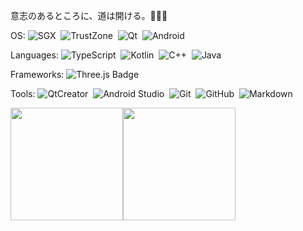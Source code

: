 
意志のあるところに、道は開ける。🍭🍭🍭

OS: 
![SGX](https://img.shields.io/badge/SGX-24292e?style=flat-square&logo=intel&labelColor=24292e&color=474d56)&nbsp;
![TrustZone](https://img.shields.io/badge/TrustZone-24292e?style=flat-square&logo=arm&labelColor=24292e&color=474d56)&nbsp;
![Qt](https://img.shields.io/badge/Qt-24292e?style=flat-square&logo=Qt&labelColor=24292e&color=474d56)&nbsp;
![Android](https://img.shields.io/badge/Android-24292e?style=flat-square&logo=android&labelColor=24292e&color=474d56)&nbsp;

Languages: 
![TypeScript](https://img.shields.io/badge/language-TypeScript-%233178C6)&nbsp;
![Kotlin](https://img.shields.io/badge/language-Kotlin-%237F52FF)&nbsp;
![C++](https://img.shields.io/badge/language-C%2B%2B-%23F34B7D)&nbsp;
![Java](https://img.shields.io/badge/language-Java-%23B07219)&nbsp;

Frameworks: 
![Three.js Badge](https://img.shields.io/badge/Three.js-000?logo=threedotjs&logoColor=fff&style=flat)

Tools: 
![QtCreator](https://img.shields.io/badge/QtCreator-24292e?style=flat-square&logo=Qt)&nbsp;
![Android Studio](https://img.shields.io/badge/Android%20Studio-24292e?style=flat-square&logo=android)&nbsp;
![Git](https://img.shields.io/badge/Git-24292e?style=flat-square&logo=git)&nbsp;
![GitHub](https://img.shields.io/badge/GitHub-24292e?style=flat-square&logo=github)&nbsp;
![Markdown](https://img.shields.io/badge/Markdown-24292e?style=flat-square&logo=markdown)&nbsp;


<img src="https://github-readme-stats.vercel.app/api?username=randoruf&count_private=true" height="180" /><img src="https://github-readme-stats.vercel.app/api/top-langs/?username=randoruf&langs_count=8&hide=html,css&layout=compact" height="180" /></a>

